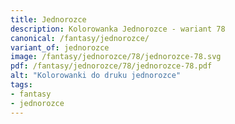 ```yaml
---
title: Jednorozce
description: Kolorowanka Jednorozce - wariant 78
canonical: /fantasy/jednorozce/
variant_of: jednorozce
image: /fantasy/jednorozce/78/jednorozce-78.svg
pdf: /fantasy/jednorozce/78/jednorozce-78.pdf
alt: "Kolorowanki do druku jednorozce"
tags:
- fantasy
- jednorozce
---
```

